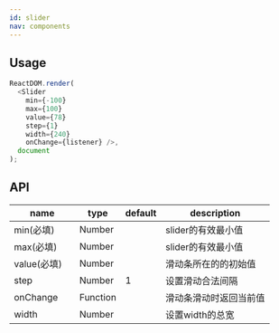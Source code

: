 ```yaml
---
id: slider
nav: components
---
```


## Usage
```js
ReactDOM.render(
  <Slider 
    min={-100}
    max={100}
    value={78}
    step={1}
    width={240}
    onChange={listener} />,
  document
);
```

## API
<table>
  <thead>
    <tr>
      <th style="width: 100px;">name</th>
      <th style="width: 50px;">type</th>
      <th style="width: 50px;">default</th>
      <th>description</th>
    </tr>
  </thead>
  <tbody>
    <tr>
      <td>min(必填)</td>
      <td>Number</td>
      <td></td>
      <td>slider的有效最小值</td>
    </tr>
    <tr>
      <td>max(必填)</td>
      <td>Number</td>
      <td></td>
      <td>slider的有效最小值</td>
    </tr>
    <tr>
      <td>value(必填)</td>
      <td>Number</td>
      <td></td>
      <td>滑动条所在的的初始值</td>
    </tr>
    <tr>
      <td>step</td>
      <td>Number</td>
      <td>1</td>
      <td>设置滑动合法间隔</td>
    </tr>
    <tr>
      <td>onChange</td>
      <td>Function</td>
      <td></td>
      <td>滑动条滑动时返回当前值</td>
    </tr>
    <tr>
      <td>width</td>
      <td>Number</td>
      <td></td>
      <td>设置width的总宽</td>
    </tr>
  </tbody>
</table>
